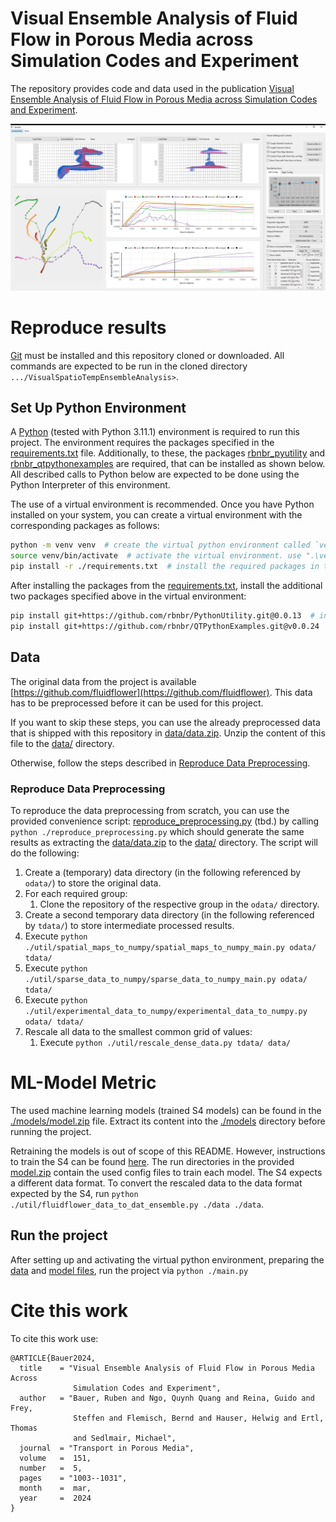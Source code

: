 ﻿# Visual Ensemble Analysis of Fluid Flow in Porous Media across Simulation Codes and Experiment

The repository provides code and data used in the publication [Visual Ensemble Analysis of Fluid Flow in Porous Media across Simulation Codes and Experiment](https://doi.org/10.1007/s11242-023-02019-y).

![Vamled Screenshot](screenshots/vamled_9176.png "Visual Approach Implementation Overview")

# Reproduce results

[Git](https://git-scm.com/) must be installed and this repository cloned or downloaded.
All commands are expected to be run in the cloned directory `.../VisualSpatioTempEnsembleAnalysis>`.

## Set Up Python Environment
A [Python](https://www.python.org/downloads/release/python-3111/) (tested with Python 3.11.1) environment is required to run this project.
The environment requires the packages specified in the [requirements.txt](./requirements.txt) file.
Additionally, to these, the packages [rbnbr_pyutility](https://github.com/rbnbr/PythonUtility) and [rbnbr_qtpythonexamples](https://github.com/rbnbr/QTPythonExamples) are required, that can be installed as shown below.
All described calls to Python below are expected to be done using the Python Interpreter of this environment. 

The use of a virtual environment is recommended.
Once you have Python installed on your system, you can create a virtual environment with the corresponding packages as follows:
```sh
python -m venv venv  # create the virtual python environment called `venv`
source venv/bin/activate  # activate the virtual environment. use ".\venv\Scripts\activate.bat" on Windows.
pip install -r ./requirements.txt  # install the required packages in that virtual environment
```

After installing the packages from the [requirements.txt](./requirements.txt), install the additional two packages specified above in the virtual environment:
````sh
pip install git+https://github.com/rbnbr/PythonUtility.git@0.0.13  # install rbnbr_pyutility
pip install git+https://github.com/rbnbr/QTPythonExamples.git@v0.0.24  # install rbnbr_qtpythonexamples
````

## Data
The original data from the project is available [https://github.com/fluidflower](https://github.com/fluidflower).
This data has to be preprocessed before it can be used for this project.

If you want to skip these steps, you can use the already preprocessed data that is shipped with this repository in [data/data.zip](./data/data.zip).
Unzip the content of this file to the [data/](./data) directory.

Otherwise, follow the steps described in [Reproduce Data Preprocessing](#reproduce-data-preprocessing).

### Reproduce Data Preprocessing
To reproduce the data preprocessing from scratch, you can use the provided convenience script: [reproduce_preprocessing.py](reproduce_preprocessing.py) (tbd.) by calling ``python ./reproduce_preprocessing.py`` which should generate the same results as extracting the [data/data.zip](./data/data.zip) to the [data/](./data) directory.
The script will do the following:

1. Create a (temporary) data directory (in the following referenced by `odata/`) to store the original data.
2. For each required group:
   1. Clone the repository of the respective group in the `odata/` directory.
3. Create a second temporary data directory (in the following referenced by ``tdata/``) to store intermediate processed results.
4. Execute `python ./util/spatial_maps_to_numpy/spatial_maps_to_numpy_main.py odata/ tdata/`
5. Execute `python ./util/sparse_data_to_numpy/sparse_data_to_numpy_main.py odata/ tdata/`
6. Execute `python ./util/experimental_data_to_numpy/experimental_data_to_numpy.py odata/ tdata/`
7. Rescale all data to the smallest common grid of values:
   1. Execute ``python ./util/rescale_dense_data.py tdata/ data/``

# ML-Model Metric
The used machine learning models (trained S4 models) can be found in the [./models/model.zip](./models/models.zip) file.
Extract its content into the [./models](./models) directory before running the project.

Retraining the models is out of scope of this README. 
However, instructions to train the S4 can be found [here](https://github.com/gleb-t/S4).
The run directories in the provided [model.zip](./models/models.zip) contain the used config files to train each model.
The S4 expects a different data format. 
To convert the rescaled data to the data format expected by the S4, run ``python ./util/fluidflower_data_to_dat_ensemble.py ./data ./data``.

## Run the project
After setting up and activating the virtual python environment, preparing the [data](#data) and [model files](#ml-model-metric), run the project via ``python ./main.py``

# Cite this work
To cite this work use:
````
@ARTICLE{Bauer2024,
  title    = "Visual Ensemble Analysis of Fluid Flow in Porous Media Across
              Simulation Codes and Experiment",
  author   = "Bauer, Ruben and Ngo, Quynh Quang and Reina, Guido and Frey,
              Steffen and Flemisch, Bernd and Hauser, Helwig and Ertl, Thomas
              and Sedlmair, Michael",
  journal  = "Transport in Porous Media",
  volume   =  151,
  number   =  5,
  pages    = "1003--1031",
  month    =  mar,
  year     =  2024
}
````

